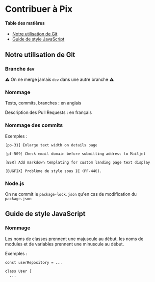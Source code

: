 # Contribuer à Pix

#### Table des matières

- [Notre utilisation de Git](#notre-utilisation-de-git)
- [Guide de style JavaScript](#guide-de-style-javascript)


## Notre utilisation de Git

### Branche `dev`

⚠️ On ne merge jamais `dev` dans une autre branche ⚠️

### Nommage

Tests, commits, branches : en anglais

Description des Pull Requests : en français

### Nommage des commits

Exemples :

```
[po-31] Enlarge text width on details page

[pf-509] Check email domain before submitting address to Mailjet

[BSR] Add markdown templating for custom landing page text display

[BUGFIX] Problème de style sous IE (PF-440).
```

### Node.js

On ne commit le `package-lock.json` qu'en cas de modification du `package.json`

## Guide de style JavaScript

### Nommage

Les noms de classes prennent une majuscule au début, les noms de modules et de variables prennent une minuscule au début.

Exemples :

```
const userRepository = ...

class User {
  ...
```
